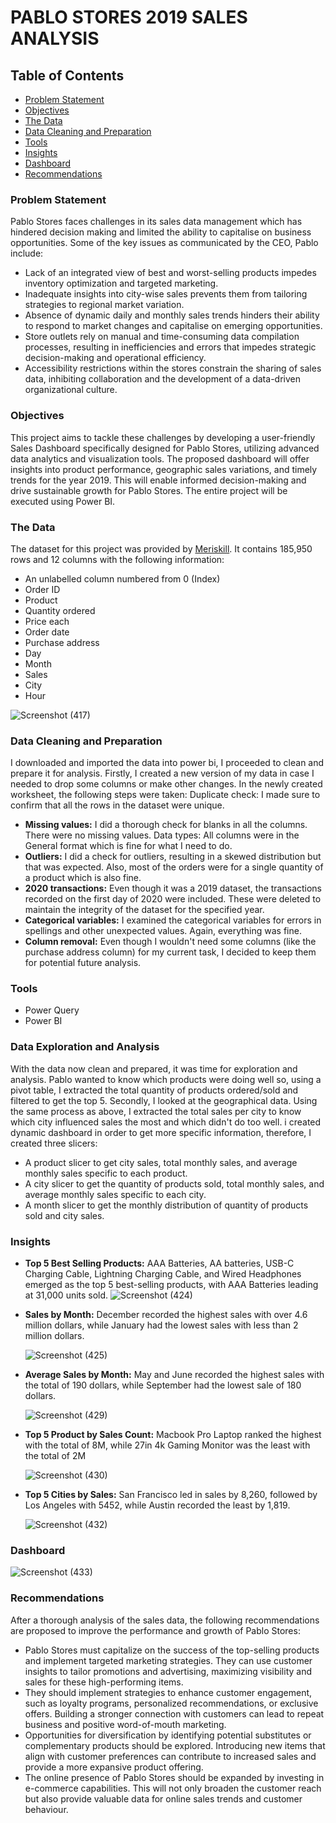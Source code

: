 # PABLO STORES 2019 SALES ANALYSIS

## Table of Contents
- [Problem Statement](#problem-statement)
- [Objectives](#objectives)
- [The Data](#the-data)
- [Data Cleaning and Preparation](#data-cleaning-and-preparation)
- [Tools](#tools)
- [Insights](#insights)
- [Dashboard](#dashboard)
- [Recommendations](#recommendations) 


### Problem Statement
Pablo Stores faces challenges in its sales data management which has hindered decision making and limited the ability to capitalise on business opportunities. Some of the key issues as communicated by the CEO, Pablo include:

- Lack of an integrated view of best and worst-selling products impedes inventory optimization and targeted marketing.
- Inadequate insights into city-wise sales prevents them from tailoring strategies to regional market variation.
- Absence of dynamic daily and monthly sales trends hinders their ability to respond to market changes and capitalise on emerging opportunities.
- Store outlets rely on manual and time-consuming data compilation processes, resulting in inefficiencies and errors that impedes strategic decision-making and operational efficiency.
- Accessibility restrictions within the stores constrain the sharing of sales data, inhibiting collaboration and the development of a data-driven organizational culture.

### Objectives
This project aims to tackle these challenges by developing a user-friendly Sales Dashboard specifically designed for Pablo Stores, utilizing advanced data analytics and visualization tools. The proposed dashboard will offer insights into product performance, geographic sales variations, and timely trends for the year 2019. This will enable informed decision-making and drive sustainable growth for Pablo Stores. The entire project will be executed using Power BI.

### The Data
The dataset for this project was provided by [Meriskill](https://www.linkedin.com/company/meriskill/). It contains 185,950 rows and 12 columns with the following information:

- An unlabelled column numbered from 0 (Index)
- Order ID
- Product
- Quantity ordered
- Price each
- Order date
- Purchase address
- Day
- Month
- Sales
- City
- Hour

![Screenshot (417)](https://github.com/DanielOladipupo/Sales-Analysis-Project/assets/155446588/dac0ec9b-13f2-4c01-9fc1-dbd84727d8df)

### Data Cleaning and Preparation
I downloaded and imported the data into power bi, I proceeded to clean and prepare it for analysis. Firstly, I created a new version of my data in case I needed to drop some columns or make other changes. In the newly created worksheet, the following steps were taken:
Duplicate check: I made sure to confirm that all the rows in the dataset were unique.
- **Missing values:** I did a thorough check for blanks in all the columns. There were no missing values.
Data types: All columns were in the General format which is fine for what I need to do.
- **Outliers:** I did a check for outliers, resulting in a skewed distribution but that was expected. Also, most of the orders were for a single quantity of a product which is also fine.
- **2020 transactions:** Even though it was a 2019 dataset, the transactions recorded on the first day of 2020 were included. These were deleted to maintain the integrity of the dataset for the specified year.
- **Categorical variables:** I examined the categorical variables for errors in spellings and other unexpected values. Again, everything was fine.
- **Column removal:** Even though I wouldn't need some columns (like the purchase address column) for my current task, I decided to keep them for potential future analysis.

### Tools
- Power Query
- Power BI
  
### Data Exploration and Analysis
With the data now clean and prepared, it was time for exploration and analysis. Pablo wanted to know which products were doing well so, using a pivot table, I extracted the total quantity of products ordered/sold and filtered to get the top 5.
Secondly, I looked at the geographical data. Using the same process as above, I extracted the total sales per city to know which city influenced sales the most and which didn't do too well.
i created dynamic dashboard in order to get more specific information, therefore, I created three slicers:
- A product slicer to get city sales, total monthly sales, and average monthly sales specific to each product.
- A city slicer to get the quantity of products sold, total monthly sales, and average monthly sales specific to each city.
- A month slicer to get the monthly distribution of quantity of products sold and city sales.

### Insights
- **Top 5 Best Selling Products:** AAA Batteries, AA batteries, USB-C Charging Cable, Lightning Charging Cable, and Wired Headphones emerged as the top 5 best-selling products, with AAA Batteries leading at 31,000 units sold.
  ![Screenshot (424)](https://github.com/DanielOladipupo/Sales-Analysis-Project/assets/155446588/ba67d1f1-51ac-4949-9f9b-2043e4719f2a)

- **Sales by Month:** December recorded the highest sales with over 4.6 million dollars, while January had the lowest sales with less than 2 million dollars.
  
  ![Screenshot (425)](https://github.com/DanielOladipupo/Sales-Analysis-Project/assets/155446588/b0afc570-3177-46dd-b5e9-a6ed6f7ae0cd)

- **Average Sales by Month:** May and June recorded the highest sales with the total of 190 dollars, while September had the lowest sale of 180 dollars.
  
  ![Screenshot (429)](https://github.com/DanielOladipupo/Sales-Analysis-Project/assets/155446588/f9bd5ddd-8e69-4f2c-b0b0-4ba46418c672)

- **Top 5 Product by Sales Count:** Macbook Pro Laptop ranked the highest with the total of 8M, while 27in 4k Gaming Monitor was the least with the total of 2M
  
  ![Screenshot (430)](https://github.com/DanielOladipupo/Sales-Analysis-Project/assets/155446588/89961bff-289c-4bd3-a6ff-71f0aefdd3d3)

- **Top 5 Cities by Sales:** San Francisco led in sales by 8,260, followed by Los Angeles with 5452, while Austin recorded the least by 1,819.

  ![Screenshot (432)](https://github.com/DanielOladipupo/Sales-Analysis-Project/assets/155446588/d9f0016a-2f8b-4ed3-b5e1-593518e56233)

### Dashboard 
  ![Screenshot (433)](https://github.com/DanielOladipupo/Sales-Analysis-Project/assets/155446588/344e7118-34f6-475e-a191-868c3ef12ad4)

### Recommendations 
After a thorough analysis of the sales data, the following recommendations are proposed to improve the performance and growth of Pablo Stores:
- Pablo Stores must capitalize on the success of the top-selling products and implement targeted marketing strategies. They can use customer insights to tailor promotions and advertising, maximizing visibility and sales for these high-performing items.
- They should implement strategies to enhance customer engagement, such as loyalty programs, personalized recommendations, or exclusive offers. Building a stronger connection with customers can lead to repeat business and positive word-of-mouth marketing.
- Opportunities for diversification by identifying potential substitutes or complementary products should be explored. Introducing new items that align with customer preferences can contribute to increased sales and provide a more expansive product offering.
- The online presence of Pablo Stores should be expanded by investing in e-commerce capabilities. This will not only broaden the customer reach but also provide valuable data for online sales trends and customer behaviour.










